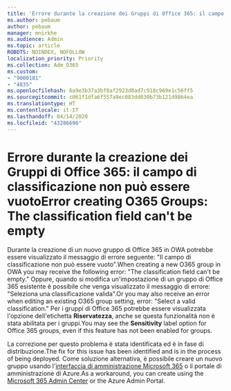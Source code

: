 ```yaml
---
title: 'Errore durante la creazione dei Gruppi di Office 365: il campo di classificazione non può essere vuoto'
ms.author: pebaum
author: pebaum
manager: mnirkhe
ms.audience: Admin
ms.topic: article
ROBOTS: NOINDEX, NOFOLLOW
localization_priority: Priority
ms.collection: Adm_O365
ms.custom:
- "9000181"
- "4835"
ms.openlocfilehash: 6a9e3b37a3bf8af2923d8ad7c918c969e1c56ff5
ms.sourcegitcommit: c061f1dfa6f557a9ec083dd030b73b121d9864ea
ms.translationtype: HT
ms.contentlocale: it-IT
ms.lasthandoff: 04/14/2020
ms.locfileid: "43286696"
---
```

# <a name="error-creating-o365-groups-the-classification-field-cant-be-empty"></a><span data-ttu-id="737a9-102">Errore durante la creazione dei Gruppi di Office 365: il campo di classificazione non può essere vuoto</span><span class="sxs-lookup"><span data-stu-id="737a9-102">Error creating O365 Groups: The classification field can't be empty</span></span>

<span data-ttu-id="737a9-103">Durante la creazione di un nuovo gruppo di Office 365 in OWA potrebbe essere visualizzato il messaggio di errore seguente: "Il campo di classificazione non può essere vuoto".</span><span class="sxs-lookup"><span data-stu-id="737a9-103">When creating a new O365 group in OWA you may receive the following error: "The classification field can't be empty."</span></span>  <span data-ttu-id="737a9-104">Oppure, quando si modifica un'impostazione di un gruppo di Office 365 esistente è possibile che venga visualizzato il messaggio di errore: "Seleziona una classificazione valida".</span><span class="sxs-lookup"><span data-stu-id="737a9-104">Or you may also receive an error when editing an existing O365 group setting, error: "Select a valid classification."</span></span>   <span data-ttu-id="737a9-105">Per i gruppi di Office 365 potrebbe essere visualizzata l'opzione dell'etichetta **Riservatezza**, anche se questa funzionalità non è stata abilitata per i gruppi.</span><span class="sxs-lookup"><span data-stu-id="737a9-105">You may see the **Sensitivity** label option for Office 365 groups, even if this feature has not been enabled for groups.</span></span>

<span data-ttu-id="737a9-106">La correzione per questo problema è stata identificata ed è in fase di distribuzione.</span><span class="sxs-lookup"><span data-stu-id="737a9-106">The fix for this issue has been identified and is in the process of being deployed.</span></span>  <span data-ttu-id="737a9-107">Come soluzione alternativa, è possibile creare un nuovo gruppo usando l'[interfaccia di amministrazione Microsoft 365](https://docs.microsoft.com/microsoft-365/admin/create-groups/create-groups?view=o365-worldwide) o il portale di amministrazione di Azure.</span><span class="sxs-lookup"><span data-stu-id="737a9-107">As a workaround, you can create using the [Microsoft 365 Admin Center](https://docs.microsoft.com/microsoft-365/admin/create-groups/create-groups?view=o365-worldwide) or the Azure Admin Portal.</span></span>

